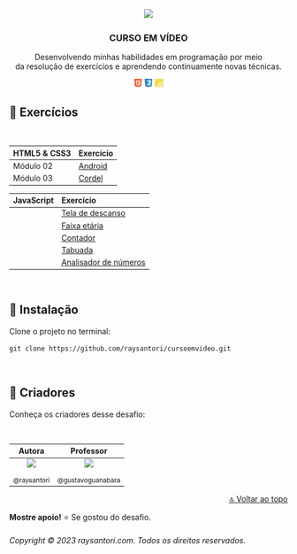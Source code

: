 <div align="center">
  <img width="125" src="https://github.com/gustavoguanabara/html-css/blob/master/imagens/mascote.png?raw=true">
  
  ### CURSO EM VÍDEO
  
  <p>Desenvolvendo minhas habilidades em programação por meio <br> da resolução de exercícios e aprendendo continuamente novas técnicas.</p>
  
   <!--##### Explore os documentos</a></p>
  
  <p> Demonstração | Relatar bug</p>-->
  
  <img width="3%" src="https://raw.githubusercontent.com/devicons/devicon/master/icons/html5/html5-original.svg"> <img width="3%" src="https://raw.githubusercontent.com/devicons/devicon/master/icons/css3/css3-original.svg"> <img width="3%" src="https://raw.githubusercontent.com/devicons/devicon/master/icons/javascript/javascript-plain.svg">
</div>

## 🧩 Exercícios

<br>

| HTML5 & CSS3 | Exercício |
| :---- | :---- | 
| Módulo 02 | <a target="_blank" href="https://raysantori.github.io/cursoemvideo/public/assets/pages/android.html">Android</a> |
| Módulo 03 | <a target="_blank" href="https://raysantori.github.io/cursoemvideo/public/assets/pages/cordel.html">Cordel</a> |

| JavaScript | Exercício |
| :---- | :---- | 
| &nbsp; | <a target="_blank" href="https://raysantori.github.io/cursoemvideo/public/assets/pages/restScreen.html">Tela de descanso</a> |
| &nbsp; | <a target="_blank" href="https://raysantori.github.io/cursoemvideo/public/assets/pages/ageGroup.html">Faixa etária</a> |
| &nbsp; | <a target="_blank" href="https://raysantori.github.io/cursoemvideo/public/assets/pages/counter.html">Contador</a> |
| &nbsp; | <a target="_blank" href="https://raysantori.github.io/cursoemvideo/public/assets/pages/multiplicationTable.html">Tabuada</a> |
| &nbsp; | <a target="_blank" href="https://raysantori.github.io/cursoemvideo/public/assets/pages/numberAnalyzer.html">Analisador de números</a> |

<br>

## 💾 Instalação

Clone o projeto no terminal:

  ```
  git clone https://github.com/raysantori/cursoemvideo.git
  ``` 

<br>

## 🤝 Criadores

Conheça os criadores desse desafio:

<br>

| Autora | Professor |
| :----: | :----: | 
| <a target="_blank" href="https://github.com/raysantori"><img width="125" src="https://camo.githubusercontent.com/d2b0f736a9c109c53e868f498015c4e07c30ea702a6fbfec86a1ad2cf9deafc1/68747470733a2f2f692e6962622e636f2f4462527a51776d2f7261792d6f63746f6361742d72656d6f766562672d707265766965772e706e67"><br></a> | <a target="_blank" href="https://github.com/gustavoguanabara"><img width="125" src="https://github.com/gustavoguanabara/html-css/blob/master/imagens/mascote.png?raw=true"></a> |
| <a target="_blank" href="https://github.com/raysantori"><sub>@raysantori</sub></a> | <a target="_blank" href="https://github.com/gustavoguanabara"><sub>@gustavoguanabara</sub></a> | 

<div align="right"><a target="_blank" href="https://github.com/raysantori/cursoemvideo#curso-em-v%C3%ADdeo">🔝 Voltar ao topo</a></div>

<strong>Mostre apoio!</strong> ⭐ Se gostou do desafio.

###### Copyright © 2023 raysantori.com. Todos os direitos reservados.
